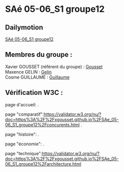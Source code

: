 # SAé 05-06_S1  groupe12

## Dailymotion    

[SAé 05-06_S1 groupe12](https://xgousset.github.io/SAe_05-06_S1_groupe12/index.html)

## Membres du groupe :

Xavier GOUSSET (référent du groupe) :  [Gousset](mailto:xavier.gousset@edu.univ-fcomte.fr?subject=SAE_1_05_06)  
Maxence GELIN : [Gelin](mailto:maxence.gelin@edu.univ-fcomte.fr?subject=SAE_1_05_06)   
Cosme GUILLAUME : [Guillaume](mailto:cosme.guillaume@edu.univ-fcomte.fr?subject=SAE_1_05_06)  

## Vérification W3C : 
page d'accueil:
.

page "comparatif":https://validator.w3.org/nu/?doc=https%3A%2F%2Fxgousset.github.io%2FSAe_05-06_S1_groupe12%2Fconcurents.html
.

page "histoire":
.

page "économie":
.

page "technique":https://validator.w3.org/nu/?doc=https%3A%2F%2Fxgousset.github.io%2FSAe_05-06_S1_groupe12%2Farchitecture.html
